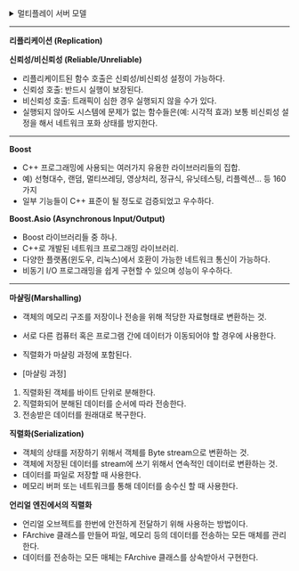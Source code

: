 

<details>
<summary>멀티플레이 서버 모델</summary>
<div markdown="1">

<br>**데디케이티드(Dedicated) 서버 모델:**   
- 게임 클라이언트와 독립적으로 동작하는 서버이다.  
- 하나의 서버가 게임 한판만을 전담한다. 게임의 시작과 함께 서버를 시작하여 해당 게임이 종료되면 서버도 종료된다.  
- 랜선 상에서 소수의 플레이어들끼리 네트워크 플레이를 하기 위해 고안된 형태이다.    
- 플레이어들이 항상 서버를 들어갔다 나갈 수 있다.  
- Windows와 Linux에서 컴파일하고, 가상 서버를 만들 수 있다.  
- 플레이어들은 고정 IP 주소로 접속한다.  
- 눈에 보이는 부분이 없으므로, UI도 필요하지 않는다.  
- 게임 안에서 보이는 실체가 없으므로 Character나 PlayerController도 가지고 있지 않는다.  
- 클라이언트에서 그래픽 기능만을 제거해 서버 역할을 할 수 있도록 수정한 수준이라 클라이언트와 거의 비슷한 CPU, 메모리 사용량을 요구한다.    
- 분산 처리가 용이하다.    
- 소규모 서버 개발이 편리하다.    
예) 오버워치, 배틀그라운드 등 단판 형태의 게임  


**리슨(Listen) 서버 모델:**  
- 리슨 서버는 클라이언트이면서 동시에 서버인 구조이다.  
- 서버는 항상 최소 한개 이상의 클라이언트와 연결되어 있어야 한다.  
- 연결된 클라이언트는 리슨서버에 의해 호출되고, 연결이 끊기면 서버는 동시에 종료된다.  
- 서버는 클라이언트이기도 하기 때문에, 리슨 서버는 UI와 PlayerController를 가지고 있다.  
- 서버는 다른 클라이언트의 IP와 반드시 연결되어 있어야 하기 때문에, 고정 IP 주소를 가지고 있지 않은 인터넷 사용자들에게 문제가 발생한다.  
- OnlineSubsystem 을 사용하여 고정 IP 주소 문제를 해결할 수 있다.  


**클라이언트-서버 모델:**  
- 서버가 모든 클라이언트들의 접속을 받아 서버가 클라이언트간의 통신을 중계한다.  
- 모든 데이터의 송수신이 서버를 경유해서 전달된다.  
- 보안에 유리하다.  
- 전체 송수신 트래픽량이 적다.  
- 일부 연산을 서버 컴퓨터가 감당하므로 클라이언트 컴퓨터의 부담이 줄어든다.  
- 서버를 경유해야 하므로 더 긴 송수신 지연이 발생할 수 있다.  
예) 대규모 동시 다중 접속 게임(MMORPG)  


**피어 투 피어 모델:**  
- 별도의 서버와 클라이언트가 없다.  
- 플레이어 자체가 서버이며 클라이언트가 된다.   
- 각각의 피어는 플레이어 모두에게 신호를 주고 받는다.  
- 적은 수의 플레이어가 대량의 토큰을 주고 받는데 가장 유리하다.  
- 실시간 전략 시뮬레이션이나 격투 액션 게임에 적합하다.  
- 회선의 교환 속도가 빠르다.  
- 서버와 네트워크 거리가 고려되지 않아도 된다.  
예) 스타크래프트, 던전 앤 파이터, 대전 게임  

</div>
</details>
  
  
---
**리플리케이션 (Replication)**  

**신뢰성/비신뢰성 (Reliable/Unreliable)**  
- 리플리케이트된 함수 호출은 신뢰성/비신뢰성 설정이 가능하다.  
- 신뢰성 호출: 반드시 실행이 보장된다.  
- 비신뢰성 호출: 트래픽이 심한 경우 실행되지 않을 수가 있다.  
- 실행되지 않아도 시스템에 문제가 없는 함수들은(예: 시각적 효과) 보통 비신뢰성 설정을 해서 네트워크 포화 상태를 방지한다.  

---

**Boost**  
- C++ 프로그래밍에 사용되는 여러가지 유용한 라이브러리들의 집합.
- 예) 선형대수, 랜덤, 멀티쓰레딩, 영상처리, 정규식, 유닛테스팅, 리플렉션... 등 160가지
- 일부 기능들이 C++ 표준이 될 정도로 검증되었고 우수하다.

**Boost.Asio (Asynchronous Input/Output)**  
- Boost 라이브러리들 중 하나.
- C++로 개발된 네트워크 프로그래밍 라이브러리.
- 다양한 플랫폼(윈도우, 리눅스)에서 호환이 가능한 네트워크 통신이 가능하다.
- 비동기 I/O 프로그래밍을 쉽게 구현할 수 있으며 성능이 우수하다.

---

**마샬링(Marshalling)**
- 객체의 메모리 구조를 저장이나 전송을 위해 적당한 자료형태로 변환하는 것.
- 서로 다른 컴퓨터 혹은 프로그램 간에 데이터가 이동되어야 할 경우에 사용한다.
- 직렬화가 마샬링 과정에 포함된다.  

- [마샬링 과정]
1. 직렬화된 객체를 바이트 단위로 분해한다.
2. 직렬화되어 분해된 데이터를 순서에 따라 전송한다.
3. 전송받은 데이터를 원래대로 복구한다.

**직렬화(Serialization)**
- 객체의 상태를 저장하기 위해서 객체를 Byte stream으로 변환하는 것.
- 객체에 저장된 데이터를 stream에 쓰기 위해서 연속적인 데이터로 변환하는 것.
- 데이터를 파일로 저장할 때 사용한다.
- 메모리 버퍼 또는 네트워크를 통해 데이터를 송수신 할 때 사용한다.

**언리얼 엔진에서의 직렬화**
- 언리얼 오브젝트를 한번에 안전하게 전달하기 위해 사용하는 방법이다.
- FArchive 클래스를 만들어 파일, 메모리 등의 데이터를 전송하는 모든 매체를 관리한다.  
- 데이터를 전송하는 모든 매체는 FArchive 클래스를 상속받아서 구현한다.
